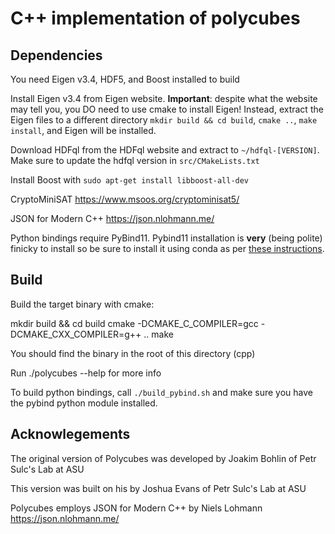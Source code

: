 # C++ implementation of polycubes

## Dependencies
You need Eigen v3.4, HDF5, and Boost installed to build

Install Eigen v3.4 from Eigen website. **Important**: despite what the website may tell you, you DO need to use cmake to install Eigen! Instead, extract the Eigen files to a different directory `mkdir build && cd build`, `cmake ..`, `make install`, and Eigen will be installed.

Download HDFql from the HDFql website and extract to `~/hdfql-[VERSION]`. Make sure to update the hdfql version in `src/CMakeLists.txt`

Install Boost with `sudo apt-get install libboost-all-dev`

CryptoMiniSAT https://www.msoos.org/cryptominisat5/

JSON for Modern C++ https://json.nlohmann.me/

Python bindings require PyBind11. Pybind11 installation is **very** (being polite) finicky to install so be sure to install it using conda as per [these instructions](https://github.com/pybind/pybind11/issues/1379#issuecomment-468933426).

## Build
Build the target binary with cmake:

mkdir build && cd build
cmake -DCMAKE_C_COMPILER=gcc -DCMAKE_CXX_COMPILER=g++ ..
make

You should find the binary in the root of this directory (cpp)

Run ./polycubes --help for more info

To build python bindings, call `./build_pybind.sh` and make sure you have the pybind python module installed.

## Acknowlegements
The original version of Polycubes was developed by Joakim Bohlin of Petr Sulc's Lab at ASU 

This version was built on his by Joshua Evans of Petr Sulc's Lab at ASU

Polycubes employs JSON for Modern C++ by Niels Lohmann https://json.nlohmann.me/